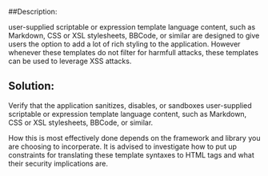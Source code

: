 ##Description:

user-supplied scriptable or expression template language content, such as Markdown, 
CSS or XSL stylesheets, BBCode, or similar are designed to give users the option
to add a lot of rich styling to the application. However whenever these templates 
do not filter for harmfull attacks, these templates can be used to leverage
XSS attacks.


## Solution:

Verify that the application sanitizes, disables, or sandboxes 
user-supplied scriptable or expression template language content, such as Markdown, 
CSS or XSL stylesheets, BBCode, or similar.

How this is most effectively done depends on the framework and library you
are choosing to incorperate. It is advised to investigate how to put up constraints
for translating these template syntaxes to HTML tags and what their security
implications are. 
